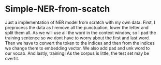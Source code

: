 # Simple-NER-from-scatch
Just a implementation of NER model from scratch with my own data.
First, I preprocess the data as I remove all the punctuation, lower the letter and split them all. As we will use all the word in the context window, so I pad the training sentence so we dont have to worry about the first and last word. Then we have to convert the token to the indices and then from the indices we change them to embedding vector. We also add pad and unk word to our vocab. And lastly, training! As the corpus is little, the test set may be overfit.
